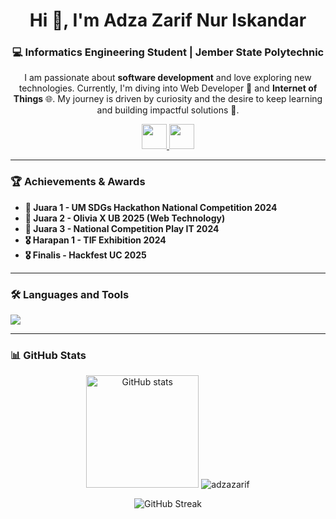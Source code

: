 <h1 align="center">Hi 👋, I'm Adza Zarif Nur Iskandar</h1>
<h3 align="center">💻 Informatics Engineering Student | Jember State Polytechnic</h3>

<p align="center">
  I am passionate about <b>software development</b> and love exploring new technologies.  
  Currently, I'm diving into Web Developer 🤖 and <b>Internet of Things</b> 🌐.  
  My journey is driven by curiosity and the desire to keep learning and building impactful solutions 🚀.
</p>
<p align="center">
  <a href="https://linkedin.com/in/adzazarif" target="_blank">
    <img src="https://skillicons.dev/icons?i=linkedin" height="40" />
  </a>
  <a href="https://instagram.com/adzazarifnur" target="_blank">
    <img src="https://skillicons.dev/icons?i=instagram" height="40" />
  </a>
</p>

---

### 🏆 Achievements & Awards

* **🥇 Juara 1 - UM SDGs Hackathon National Competition 2024**
* **🥈 Juara 2 - Olivia X UB 2025 (Web Technology)**
* **🥉 Juara 3 - National Competition Play IT 2024**
* **🎖️ Harapan 1 - TIF Exhibition 2024**
* **🎖️ Finalis - Hackfest UC 2025**
---

### 🛠️ Languages and Tools
<p align="left">
  <img src="https://skillicons.dev/icons?i=arduino,bootstrap,css,figma,flutter,html,java,js,laravel,mysql,php,postman,python,react,tailwind,nodejs,golang,next,nest,typescript" />
</p>

---


### 📊 GitHub Stats
<p align="center">
  <img src="https://github-readme-stats-eight-theta.vercel.app/api?username=adzazarif&show_icons=true&theme=algolia&include_all_commits=true&count_private=true&hide_border=true" alt="GitHub stats" height="180"/>
  <img src="https://github-readme-stats.vercel.app/api/top-langs?username=adzazarif&show_icons=true&locale=en&layout=compact&theme=algolia&hide_border=true&langs_count=8" alt="adzazarif" />
</p>

<p align="center">
  <img src="https://github-readme-streak-stats.herokuapp.com/?user=adzazarif&theme=algolia&hide_border=true" alt="GitHub Streak"/>
</p>

